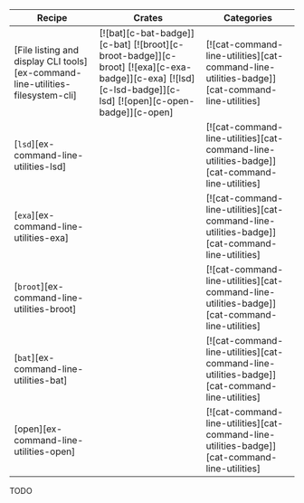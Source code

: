 | Recipe | Crates | Categories |
|--------|--------|------------|
| [File listing and display CLI tools][ex-command-line-utilities-filesystem-cli] | [![bat][c-bat-badge]][c-bat] [![broot][c-broot-badge]][c-broot] [![exa][c-exa-badge]][c-exa] [![lsd][c-lsd-badge]][c-lsd] [![open][c-open-badge]][c-open] | [![cat-command-line-utilities][cat-command-line-utilities-badge]][cat-command-line-utilities] |
| [`lsd`][ex-command-line-utilities-lsd] |  | [![cat-command-line-utilities][cat-command-line-utilities-badge]][cat-command-line-utilities] |
| [`exa`][ex-command-line-utilities-exa] |  | [![cat-command-line-utilities][cat-command-line-utilities-badge]][cat-command-line-utilities] |
| [`broot`][ex-command-line-utilities-broot] |  | [![cat-command-line-utilities][cat-command-line-utilities-badge]][cat-command-line-utilities] |
| [`bat`][ex-command-line-utilities-bat] |  | [![cat-command-line-utilities][cat-command-line-utilities-badge]][cat-command-line-utilities] |
| [open][ex-command-line-utilities-open] |  | [![cat-command-line-utilities][cat-command-line-utilities-badge]][cat-command-line-utilities] |

<div class="hidden">
TODO
</div>
